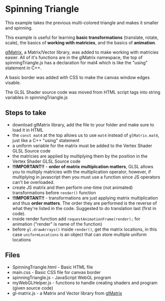 # Spinning Triangle
This example takes the previous multi-colored triangle and makes it smaller and spinning.

This example is useful for learning **basic transformations** (translate, rotate, scale), the basics of **working with matricies**, and the basics of **animation**.

[glMatrix](https://glmatrix.net/), a Matrix/Vector library, was added to make working with matricies easier.
All of it's functions are in the glMatrix namespace, the top of spinningTriangle.js has a declaration for mat4 which is like the "using" statement in C++.

A basic border was added with CSS to make the canvas window edges visable.

The GLSL Shader source code was moved from HTML script tags into string variables in spinningTriangle.js

## Steps to take
- download glMatrix library, add the file to your folder and make sure to load it in HTML
- the `const mat4` at the top allows us to use `mat4` instead of `glMatrix.mat4`, just like a C++ "using" statement
- a uniform variable for the matrix must be added to the Vertex Shader GLSL Source code
- the matricies are applied by multiplying them by the position in the Vertex Shader GLSL Source code
- **!!IMPORTANT!!** - **order of matrix multiplcation matters**, GLSL allows you to multiply matricies with the multiplication operator, however, if multiplying in javascript then you must use a function since JS operators can't be overloaded.
- create JS matrix and then perform one-time (not animated) transformations before `render()` function
- **!!IMPORTANT!!** - transformations are just applying matrix multiplication and thus **order matters**. The order they are performed is the reverse of what they're listed in the code. Suggested to do translation last (first in code).
- inside render function add `requestAnimationFrame(render);` for animation ("render" is name of the function)
- before `gl.drawArrays()` inside `render()`, get the matrix locations, in this case `uniformLocations` is an object that can store multiple uniform locations


## Files
- SpinningTriangle.html - Basic HTML file
- main.css - Basic CSS file for canvas border
- spinningTriangle.js - JavaScript WebGL program
- myWebGLHelper.js - functions to handle creating shaders and program (given source code)
- gl-matrix.js - a Matrix and Vector library from [glMatrix](https://glmatrix.net/)
